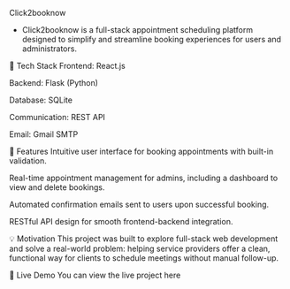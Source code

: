 Click2booknow
- Click2booknow is a full-stack appointment scheduling platform designed to simplify and streamline booking experiences for users and administrators.

🔧 Tech Stack
Frontend: React.js

Backend: Flask (Python)

Database: SQLite

Communication: REST API

Email: Gmail SMTP

🚀 Features
Intuitive user interface for booking appointments with built-in validation.

Real-time appointment management for admins, including a dashboard to view and delete bookings.

Automated confirmation emails sent to users upon successful booking.

RESTful API design for smooth frontend-backend integration.

💡 Motivation
This project was built to explore full-stack web development and solve a real-world problem: helping service providers offer a clean, functional way for clients to schedule meetings without manual follow-up.

🔗 Live Demo
You can view the live project here

